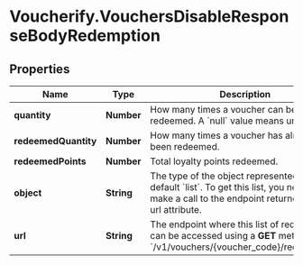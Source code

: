 # Voucherify.VouchersDisableResponseBodyRedemption

## Properties

Name | Type | Description | Notes
------------ | ------------- | ------------- | -------------
**quantity** | **Number** | How many times a voucher can be redeemed. A &#x60;null&#x60; value means unlimited. | [optional] 
**redeemedQuantity** | **Number** | How many times a voucher has already been redeemed. | [optional] 
**redeemedPoints** | **Number** | Total loyalty points redeemed. | [optional] 
**object** | **String** | The type of the object represented is by default &#x60;list&#x60;. To get this list, you need to make a call to the endpoint returned in the url attribute. | [optional] [default to &#39;list&#39;]
**url** | **String** | The endpoint where this list of redemptions can be accessed using a **GET** method. &#x60;/v1/vouchers/{voucher_code}/redemptions&#x60; | [optional] 


